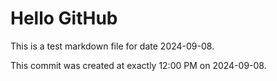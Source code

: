 # Hello GitHub
This is a test markdown file for date 2024-09-08.

This commit was created at exactly 12:00 PM on 2024-09-08.
